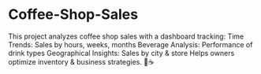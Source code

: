 # Coffee-Shop-Sales
This project analyzes coffee shop sales with a dashboard tracking:  Time Trends: Sales by hours, weeks, months  Beverage Analysis: Performance of drink types  Geographical Insights: Sales by city &amp; store  Helps owners optimize inventory &amp; business strategies. 🚀☕
